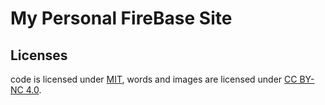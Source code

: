 # My Personal FireBase Site

## Licenses
code is licensed under [MIT](./LICENSE),
words and images are licensed under [CC BY-NC 4.0](https://creativecommons.org/licenses/by-nc/4.0/).
